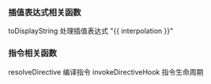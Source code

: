 ### 插值表达式相关函数
  toDisplayString 处理插值表达式 "{{ interpolation  }}"
### 指令相关函数
resolveDirective 编译指令
invokeDirectiveHook 指令生命周期
